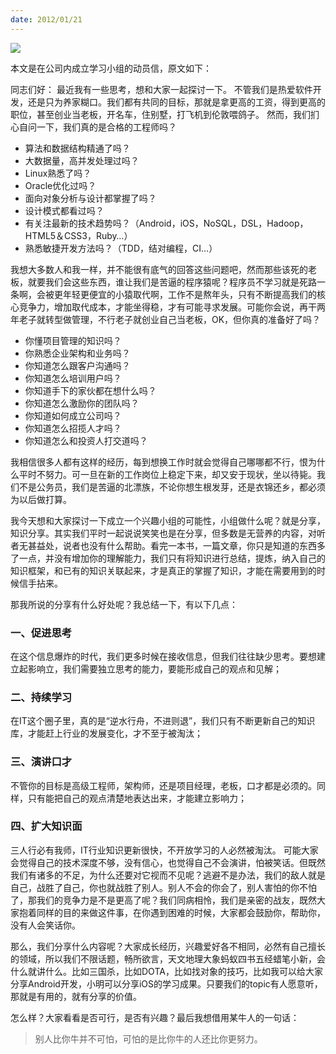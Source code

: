 ```yaml
---
date: 2012/01/21
---
```


<img src='https://img2.baidu.com/it/u=2589997169,212552347&fm=253&fmt=auto&app=138&f=JPEG?w=500&h=504' />

本文是在公司内成立学习小组的动员信，原文如下：

同志们好：
最近我有一些思考，想和大家一起探讨一下。
不管我们是热爱软件开发，还是只为养家糊口。我们都有共同的目标，那就是拿更高的工资，得到更高的职位，甚至创业当老板，开名车，住别墅，打飞机到伦敦喂鸽子。
然而，我们扪心自问一下，我们真的是合格的工程师吗？

* 算法和数据结构精通了吗？
* 大数据量，高并发处理过吗？
* Linux熟悉了吗？
* Oracle优化过吗？
* 面向对象分析与设计都掌握了吗？
* 设计模式都看过吗？
* 有关注最新的技术趋势吗？（Android，iOS，NoSQL，DSL，Hadoop，HTML5＆CSS3，Ruby…）
* 熟悉敏捷开发方法吗？（TDD，结对编程，CI…）

我想大多数人和我一样，并不能很有底气的回答这些问题吧，然而那些该死的老板，就要我们会这些东西，谁让我们是苦逼的程序猿呢？程序员不学习就是死路一条啊，会被更年轻更便宜的小猿取代啊，工作不是熬年头，只有不断提高我们的核心竞争力，增加取代成本，才能坐得稳，才有可能寻求发展。可能你会说，再干两年老子就转型做管理，不行老子就创业自己当老板，OK，但你真的准备好了吗？

* 你懂项目管理的知识吗？
* 你熟悉企业架构和业务吗？
* 你知道怎么跟客户沟通吗？
* 你知道怎么培训用户吗？
* 你知道手下的家伙都在想什么吗？
* 你知道怎么激励你的团队吗？
* 你知道如何成立公司吗？
* 你知道怎么招揽人才吗？
* 你知道怎么和投资人打交道吗？

我相信很多人都有这样的经历，每到想换工作时就会觉得自己哪哪都不行，恨为什么平时不努力。可一旦在新的工作岗位上稳定下来，却又安于现状，坐以待毙。我们不是公务员，我们是苦逼的北漂族，不论你想生根发芽，还是衣锦还乡，都必须为以后做打算。

我今天想和大家探讨一下成立一个兴趣小组的可能性，小组做什么呢？就是分享，知识分享。其实我们平时一起说说笑笑也是在分享，但多数是无营养的内容，对听者无甚益处，说者也没有什么帮助。看完一本书，一篇文章，你只是知道的东西多了一点，并没有增加你的理解能力，我们只有将知识进行总结，提炼，纳入自己的知识框架，和已有的知识关联起来，才是真正的掌握了知识，才能在需要用到的时候信手拈来。

那我所说的分享有什么好处呢？我总结一下，有以下几点：

### 一、促进思考
在这个信息爆炸的时代，我们更多时候在接收信息，但我们往往缺少思考。要想建立起影响立，我们需要独立思考的能力，要能形成自己的观点和见解；

### 二、持续学习
在IT这个圈子里，真的是“逆水行舟，不进则退”，我们只有不断更新自己的知识库，才能赶上行业的发展变化，才不至于被淘汰；

### 三、演讲口才
不管你的目标是高级工程师，架构师，还是项目经理，老板，口才都是必须的。同样，只有能把自己的观点清楚地表达出来，才能建立影响力；

### 四、扩大知识面

三人行必有我师，IT行业知识更新很快，不开放学习的人必然被淘汰。
可能大家会觉得自己的技术深度不够，没有信心，也觉得自己不会演讲，怕被笑话。但既然我们有诸多的不足，为什么还要对它视而不见呢？逃避不是办法，我们的敌人就是自己，战胜了自己，你也就战胜了别人。别人不会的你会了，别人害怕的你不怕了，那我们的竞争力是不是更高了呢？我们同病相怜，我们是亲密的战友，既然大家抱着同样的目的来做这件事，在你遇到困难的时候，大家都会鼓励你，帮助你，没有人会笑话你。

那么，我们分享什么内容呢？大家成长经历，兴趣爱好各不相同，必然有自己擅长的领域，所以我们不限话题，畅所欲言，天文地理大象蚂蚁四书五经蜡笔小新，会什么就讲什么。比如三国杀，比如DOTA，比如找对象的技巧，比如我可以给大家分享Android开发，小明可以分享iOS的学习成果。只要我们的topic有人愿意听，那就是有用的，就有分享的价值。

怎么样？大家看看是否可行，是否有兴趣？最后我想借用某牛人的一句话：
>别人比你牛并不可怕，可怕的是比你牛的人还比你更努力。
